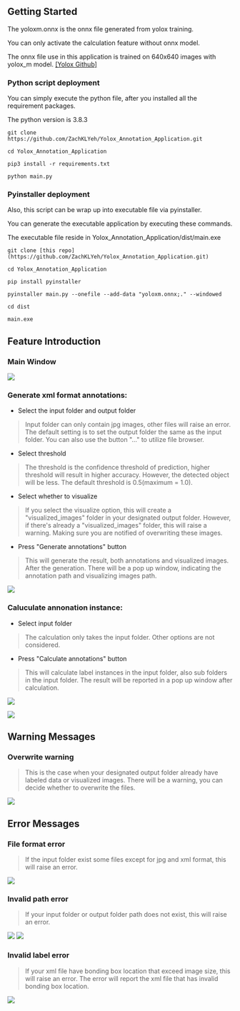 ## Getting Started

The yoloxm.onnx is the onnx file generated from yolox training. 

You can only activate the calculation feature without onnx model.

The onnx file use in this application is trained on 640x640 images with yolox_m model. [[Yolox Github]](https://github.com/Megvii-BaseDetection/YOLOX)

### Python script deployment

You can simply execute the python file, after you installed all the requirement packages.

The python version is 3.8.3

```
git clone https://github.com/ZachKLYeh/Yolox_Annotation_Application.git
```
```
cd Yolox_Annotation_Application
```
```
pip3 install -r requirements.txt
```
```
python main.py
```

### Pyinstaller deployment

Also, this script can be wrap up into executable file via pyinstaller.

You can generate the executable application by executing these commands.

The executable file reside in Yolox_Annotation_Application/dist/main.exe

```
git clone [this repo](https://github.com/ZachKLYeh/Yolox_Annotation_Application.git)
```
```
cd Yolox_Annotation_Application
```
```
pip install pyinstaller
```
```
pyinstaller main.py --onefile --add-data "yoloxm.onnx;." --windowed
```
```
cd dist
```
```
main.exe
```


## Feature Introduction

### Main Window

![](pictures/mainwindow.jpg)

### Generate xml format annotations:

* Select the input folder and output folder

> Input folder can only contain jpg images, other files will raise an error.
> The default setting is to set the output folder the same as the input folder.
> You can also use the button "..." to utilize file browser.

* Select threshold

> The threshold is the confidence threshold of prediction, higher threshold will result in higher accuracy.
> However, the detected object will be less. The default threshold is 0.5(maximum = 1.0).

* Select whether to visualize

> If you select the visualize option, this will create a "visualized_images" folder in your designated output folder.
> However, if there's already a "visualized_images" folder, this will raise a warning.
> Making sure you are notified of overwriting these images.

* Press "Generate annotations" button

> This will generate the result, both annotations and visualized images.
> After the generation. There will be a pop up window, indicating the annotation path and visualizing images path.

![](pictures/generating.jpg)

### Caluculate annonation instance:

* Select input folder

> The calculation only takes the input folder. Other options are not considered.

* Press "Calculate annotations" button

> This will calculate label instances in the input folder, also sub folders in the input folder.
> The result will be reported in a pop up window after calculation.

![](pictures/calculating.jpg)

![](pictures/calculation_report.jpg)


## Warning Messages

### Overwrite warning

> This is the case when your designated output folder already have labeled data or visualized images.
> There will be a warning, you can decide whether to overwrite the files.

![](pictures/warning.jpg)

## Error Messages

### File format error

> If the input folder exist some files except for jpg and xml format, this will raise an error.

![](pictures/file_format_error.jpg)

### Invalid path error

> If your input folder or output folder path does not exist, this will raise an error.

![](pictures/input_path_error.jpg)
![](pictures/output_path_error.jpg)

### Invalid label error

> If your xml file have bonding box location that exceed image size, this will raise an error.
> The error will report the xml file that has invalid bonding box location.

![](pictures/invalid_label_error.jpg)
